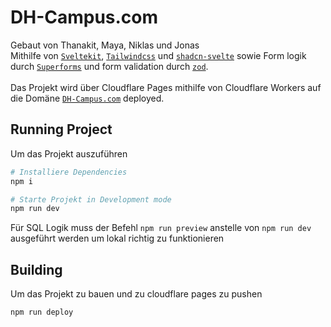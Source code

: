 # DH-Campus.com

Gebaut von Thanakit, Maya, Niklas und Jonas <br>
Mithilfe von [`Sveltekit`](https://svelte.dev/docs/kit/introduction), [`Tailwindcss`](https://tailwindcss.com/) und [`shadcn-svelte`](https://next.shadcn-svelte.com/) sowie Form logik durch [`Superforms`](https://superforms.rocks/) und form validation durch [`zod`](https://zod.dev/). <br>
<br>
Das Projekt wird über Cloudflare Pages mithilfe von Cloudflare Workers auf die Domäne [`DH-Campus.com`](https://DH-Campus.com) deployed.
## Running Project

Um das Projekt auszuführen  

```bash
# Installiere Dependencies
npm i

# Starte Projekt in Development mode
npm run dev 
```
Für SQL Logik muss der Befehl `npm run preview` anstelle von `npm run dev` ausgeführt werden um lokal richtig zu funktionieren 
## Building

Um das Projekt zu bauen und zu cloudflare pages zu pushen 

```bash
npm run deploy
```